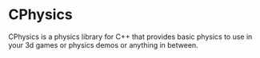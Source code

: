 # CPhysics
CPhysics is a physics library for C++ that provides basic physics to use in your 3d games or physics demos or anything in between.
